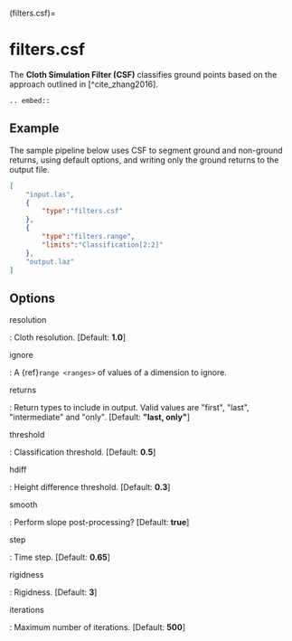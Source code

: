 (filters.csf)=

# filters.csf

The **Cloth Simulation Filter (CSF)** classifies ground points based on the
approach outlined in [^cite_zhang2016].

```{eval-rst}
.. embed::
```

## Example

The sample pipeline below uses CSF to segment ground and non-ground returns,
using default options, and writing only the ground returns to the output file.

```json
[
    "input.las",
    {
        "type":"filters.csf"
    },
    {
        "type":"filters.range",
        "limits":"Classification[2:2]"
    },
    "output.laz"
]
```

## Options

resolution

: Cloth resolution. \[Default: **1.0**\]

ignore

: A {ref}`range <ranges>` of values of a dimension to ignore.

returns

: Return types to include in output.  Valid values are "first", "last",
  "intermediate" and "only". \[Default: **"last, only"**\]

threshold

: Classification threshold. \[Default: **0.5**\]

hdiff

: Height difference threshold. \[Default: **0.3**\]

smooth

: Perform slope post-processing? \[Default: **true**\]

step

: Time step. \[Default: **0.65**\]

rigidness

: Rigidness. \[Default: **3**\]

iterations

: Maximum number of iterations. \[Default: **500**\]

```{include} filter_opts.md
```
